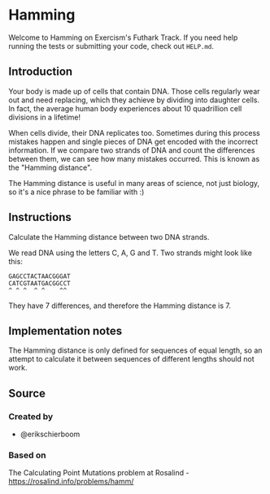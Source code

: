 # Hamming

Welcome to Hamming on Exercism's Futhark Track.
If you need help running the tests or submitting your code, check out `HELP.md`.

## Introduction

Your body is made up of cells that contain DNA.
Those cells regularly wear out and need replacing, which they achieve by dividing into daughter cells.
In fact, the average human body experiences about 10 quadrillion cell divisions in a lifetime!

When cells divide, their DNA replicates too.
Sometimes during this process mistakes happen and single pieces of DNA get encoded with the incorrect information.
If we compare two strands of DNA and count the differences between them, we can see how many mistakes occurred.
This is known as the "Hamming distance".

The Hamming distance is useful in many areas of science, not just biology, so it's a nice phrase to be familiar with :)

## Instructions

Calculate the Hamming distance between two DNA strands.

We read DNA using the letters C, A, G and T.
Two strands might look like this:

    GAGCCTACTAACGGGAT
    CATCGTAATGACGGCCT
    ^ ^ ^  ^ ^    ^^

They have 7 differences, and therefore the Hamming distance is 7.

## Implementation notes

The Hamming distance is only defined for sequences of equal length, so an attempt to calculate it between sequences of different lengths should not work.

## Source

### Created by

- @erikschierboom

### Based on

The Calculating Point Mutations problem at Rosalind - https://rosalind.info/problems/hamm/